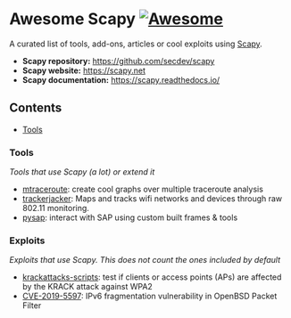 # Awesome Scapy [![Awesome](https://awesome.re/badge.svg)](https://awesome.re)

A curated list of tools, add-ons, articles or cool exploits using [Scapy](https://scapy.net).

- **Scapy repository:** https://github.com/secdev/scapy
- **Scapy website:** https://scapy.net
- **Scapy documentation:** https://scapy.readthedocs.io/

## Contents

- [Tools](#tools)

### Tools

*Tools that use Scapy (a lot) or extend it*

- [mtraceroute](https://github.com/rwhalb/mtraceroute): create cool graphs over multiple traceroute analysis
- [trackerjacker](https://github.com/calebmadrigal/trackerjacker): Maps and tracks wifi networks and devices through raw 802.11 monitoring.
- [pysap](https://github.com/SecureAuthCorp/pysap): interact with SAP using custom built frames & tools

### Exploits

*Exploits that use Scapy. This does not count the ones included by default*

- [krackattacks-scripts](https://github.com/vanhoefm/krackattacks-scripts): test if clients or access points (APs) are affected by the KRACK attack against WPA2
- [CVE-2019-5597](https://www.synacktiv.com/ressources/Synacktiv_OpenBSD_PacketFilter_CVE-2019-5597_ipv6_frag.pdf): IPv6 fragmentation vulnerability in OpenBSD Packet Filter
